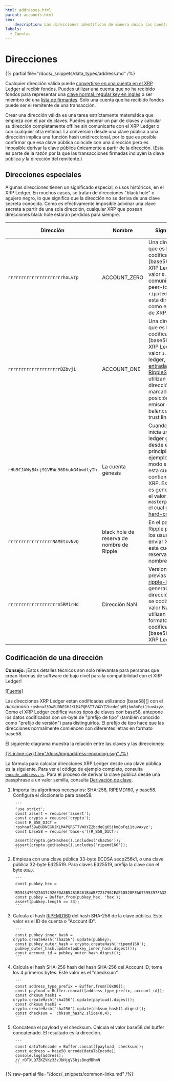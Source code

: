 ```yaml
---
html: addresses.html
parent: accounts.html
seo:
    description: Las direcciones identifican de manera única las cuentas del XRP Ledger, utilizando el formato base58.
labels:
  - Cuentas
---
```

# Direcciones

{% partial file="/docs/_snippets/data_types/address.md" /%}

Cualquier dirección válida puede [convertirse en una cuenta en el XRP Ledger](index.md#creacion-de-cuentas) al recibir fondos. Puedes utilizar una cuenta que no ha recibido fondos para representar una [clave normal, regular key en inglés](cryptographic-keys.md) o ser miembro de una [lista de firmantes](multi-signing.md). Solo una cuenta que ha recibido fondos puede ser el remitente de una transacción.

Crear una dirección válida es una tarea estríctamente matemática que empieza con el par de claves. Puedes generar un par de claves y calcular su dirección completamente offline sin comunicarte con el XRP Ledger o con cualquier otra entidad. La conversión desde una clave pública a una dirección implica una función hash unidireccional, por lo que es posible confirmar que esa clave pública coincide con una dirección pero es imposible derivar la clave pública únicamente a partir de la dirección. (Esta es parte de la razón por la que las transacciones firmadas incluyen la clave pública _y_ la dirección del remitente.)


## Direcciones especiales

Algunas direcciones tienen un significado especial, o usos históricos, en el XRP Ledger. En muchos casos, se tratan de direcciones "black hole" o agujero negro, lo que significa que la dirección no se deriva de una clave secreta conocida. Como es efectivamente imposible adivinar una clave secreta a partir de una sola dirección, cualquier XRP que posean direcciones black hole estarán perdidos para siempre.


| Dirección                     | Nombre | Significado | ¿Black Hole? |
|-------------------------------|--------|-------------|--------------|
| `rrrrrrrrrrrrrrrrrrrrrhoLvTp` | ACCOUNT\_ZERO | Una dirección que es la codificación en [base58][] en el XRP Ledger del valor `0`. En comunicaciones peer-to-peer, `rippled` utiliza esta dirección como el emisor de XRP. | Sí |
| `rrrrrrrrrrrrrrrrrrrrBZbvji`  | ACCOUNT\_ONE | Una dirección que es la codificación en [base58][] en el XRP Ledger del valor `1`. En el ledger, las [entradas RippleState](../../references/protocol/ledger-data/ledger-entry-types/ripplestate.md) utilizan esta dirección como marcador de posición para el emisor de un balance de una trust line. | Sí |
| `rHb9CJAWyB4rj91VRWn96DkukG4bwdtyTh` | La cuenta génesis | Cuando `rippled` inicia un nuevo ledger génesis desde el principio (por ejemplo, en modo solitario), esta cuenta contiene todo el XRP. Esta cuenta es generada con el valor semilla `masterpassphrase` el cual está [hard-coded](https://github.com/XRPLF/rippled/blob/1e01cd34f7a216092ed779f291b43324c167167a/src/xrpld/app/ledger/Ledger.cpp#L184). | No |
| `rrrrrrrrrrrrrrrrrNAMEtxvNvQ` | black hole de reserva de nombre de Ripple | En el pasado, Ripple pedía a los usuarios enviar XRP a esta cuenta para reservar nombres Ripple.| Sí |
| `rrrrrrrrrrrrrrrrrrrn5RM1rHd` | Dirección NaN | Versiones previas de [ripple-lib](https://github.com/XRPLF/xrpl.js) generaban esta dirección cuando se codificaba el valor [NaN](https://developer.mozilla.org/en-US/docs/Web/JavaScript/Reference/Global_Objects/NaN) utilizan el formato de codificación [base58][] del XRP Ledger. | Sí |


## Codificación de una dirección

**Consejo:** ¡Estos detalles técnicos son solo relevantse para personas que crean librerias de software de bajo nivel para la compatibilidad con el XRP Ledger!

[[Fuente]](https://github.com/XRPLF/rippled/blob/1e01cd34f7a216092ed779f291b43324c167167a/src/libxrpl/protocol/AccountID.cpp#L134-L165 "Fuente")

Las direcciones XRP Ledger están codificadas utilizando [base58][] con el _diccionario_ `rpshnaf39wBUDNEGHJKLM4PQRST7VWXYZ2bcdeCg65jkm8oFqi1tuvAxyz`. Como el XRP Ledger codifica varios tipos de claves con base58, antepone los datos codificados con un-byte de "prefijo de tipo" (también conocido como "prefijo de versión") para distinguirlos. El prefijo de tipo hace que las direcciones normalmente comiencen con diferentes letras en formato base58.

El siguiente diagrama muestra la relación entre las claves y las direcciones:

[{% inline-svg file="/docs/img/address-encoding.svg" /%}](/docs/img/address-encoding.svg "Clave pública maestra + Prefijo Tipo →  ID de cuenta + Checksum → Dirección")

La fórmula para calcular direcciones XRP Ledger desde una clave pública es la siguiente. Para ver el código de ejemplo completo, consulta [`encode_address.js`](https://github.com/XRPLF/xrpl-dev-portal/blob/master/_code-samples/address_encoding/js/encode_address.js). Para el proceso de derivar la clave pública desde una passphrase a un valor semilla, consulta [Derivación de clave](cryptographic-keys.md#key-derivation).

1. Importa los algoritmos necesarios: SHA-256, RIPEMD160, y base58. Configura el diccionario para base58.

        ```
        'use strict';
        const assert = require('assert');
        const crypto = require('crypto');
        const R_B58_DICT = 'rpshnaf39wBUDNEGHJKLM4PQRST7VWXYZ2bcdeCg65jkm8oFqi1tuvAxyz';
        const base58 = require('base-x')(R_B58_DICT);

        assert(crypto.getHashes().includes('sha256'));
        assert(crypto.getHashes().includes('ripemd160'));
        ```

2. Empieza con una clave pública 33-byte ECDSA secp256k1, o una clave pública 32-byte Ed25519. Para claves Ed25519, prefija la clave con el byte `0xED`.

        ```
        const pubkey_hex =
          'ED9434799226374926EDA3B54B1B461B4ABF7237962EAE18528FEA67595397FA32';
        const pubkey = Buffer.from(pubkey_hex, 'hex');
        assert(pubkey.length == 33);
        ```

3. Calcula el hash [RIPEMD160](https://en.wikipedia.org/wiki/RIPEMD) del hash SHA-256 de la clave pùblica. Este valor es el ID de cuenta o "Account ID".

        ```
        const pubkey_inner_hash = crypto.createHash('sha256').update(pubkey);
        const pubkey_outer_hash = crypto.createHash('ripemd160');
        pubkey_outer_hash.update(pubkey_inner_hash.digest());
        const account_id = pubkey_outer_hash.digest();
        ```

4. Calcula el hash SHA-256 hash del hash SHA-256 del Account ID; toma los 4 primeros bytes. Este valor es el "checksum".

        ```
        const address_type_prefix = Buffer.from([0x00]);
        const payload = Buffer.concat([address_type_prefix, account_id]);
        const chksum_hash1 = crypto.createHash('sha256').update(payload).digest();
        const chksum_hash2 = crypto.createHash('sha256').update(chksum_hash1).digest();
        const checksum =  chksum_hash2.slice(0,4);
        ```

5. Concatena el payload y el checksum. Calcula el valor base58 del buffer concatenado. El resultado es la dirección.

        ```
        const dataToEncode = Buffer.concat([payload, checksum]);
        const address = base58.encode(dataToEncode);
        console.log(address);
        // rDTXLQ7ZKZVKz33zJbHjgVShjsBnqMBhmN
        ```

{% raw-partial file="/docs/_snippets/common-links.md" /%}
